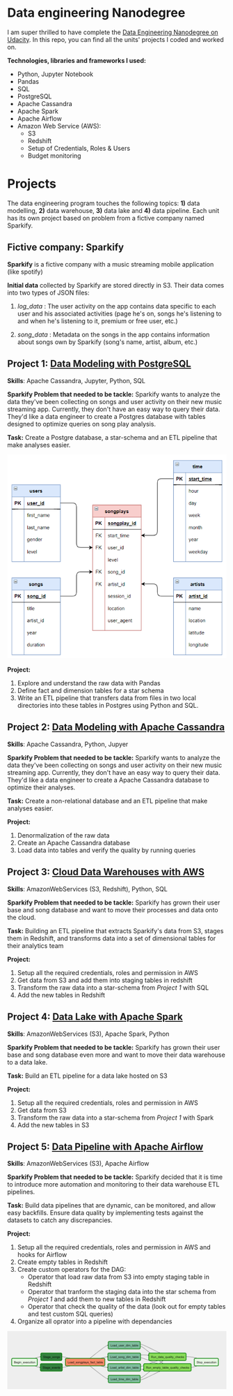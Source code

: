 # Data engineering Nanodegree

I am super thrilled to have complete the [Data Engineering Nanodegree on Udacity](https://www.udacity.com/course/data-engineer-nanodegree--nd027). In this repo, you can find all the units' projects I coded and worked on.

**Technologies, libraries and frameworks I used:**
-  Python, Jupyter Notebook
-  Pandas
-  SQL
-  PostgreSQL
-  Apache Cassandra
-  Apache Spark
-  Apache Airflow
-  Amazon Web Service (AWS):
	-   S3
	-   Redshift
	-  Setup of Credentials, Roles & Users
	-  Budget monitoring 

# Projects

The data engineering program touches the following topics: **1)** data modelling, **2)** data warehouse, **3)** data lake and **4)** data pipeline. Each unit has its own project based on problem from a fictive company named Sparkify. 

## Fictive company: Sparkify

**Sparkify** is a fictive company with a music streaming mobile application (like spotify)

**Initial data** collected by Sparkify are stored directly in S3. Their data comes into two types of JSON files:

1. *log_data* : The user activity on the app contains data specific to each user and his associated activities (page he's on, songs he's listening to and when he's listening to it, premium or free user, etc.)

2.  *song_data* : Metadata on the songs in the app contains information about songs own by Sparkify (song's name, artist, album, etc.)

## Project 1: [Data Modeling with PostgreSQL](https://github.com/Rammen/DataEngineering_Course/tree/main/DataModeling_PostgreSQL)

**Skills**: Apache Cassandra, Jupyter, Python, SQL

**Sparkify Problem that needed to be tackle:** Sparkify wants to analyze the data they've been collecting on songs and user activity on their new music streaming app. Currently, they don't have an easy way to query their data. They'd like a data engineer to create a Postgres database with tables designed to optimize queries on song play analysis. 

**Task:** Create a Postgre database, a star-schema and an ETL pipeline that make analyses easier. 

![Schema of the relational database - Data Modeling](Data_Modeling.PNG)

**Project:**
1. Explore and understand the raw data with Pandas
2. Define fact and dimension tables for a star schema
3. Write an ETL pipeline that transfers data from files in two local directories into these tables in Postgres using Python and SQL.

## Project 2: [Data Modeling with Apache Cassandra](https://github.com/Rammen/DataEngineering_Course/tree/main/DataModeling_ApacheCassandra)

**Skills**: Apache Cassandra, Python, Jupyer

**Sparkify Problem that needed to be tackle:** Sparkify wants to analyze the data they've been collecting on songs and user activity on their new music streaming app. Currently, they don't have an easy way to query their data. They'd like a data engineer to create a Apache Cassandra database to optimize their analyses. 

**Task:** Create a non-relational database and an ETL pipeline that make analyses easier. 

**Project:**
1. Denormalization of the raw data
2. Create an Apache Cassandra database
3. Load data into tables and verify the quality by running queries

## Project 3: [Cloud Data Warehouses with AWS](https://github.com/Rammen/DataEngineering_Course/tree/main/DataWarehouse_S3_Redshift)

**Skills**: AmazonWebServices (S3, Redshift), Python, SQL

**Sparkify Problem that needed to be tackle:** Sparkify has grown their user base and song database and want to move their processes and data onto the cloud. 

**Task:**  Building an ETL pipeline that extracts Sparkify's data from S3, stages them in Redshift, and transforms data into a set of dimensional tables for their analytics team

**Project:**
1. Setup all the required credentials, roles and permission in AWS
2. Get data from S3 and add them into staging tables in redshift
3. Transform the raw data into a star-schema from *Project 1* with SQL
4. Add the new tables in Redshift


## Project 4: [Data Lake with Apache Spark](https://github.com/Rammen/DataEngineering_Course/tree/main/DataLake_Spark)

**Skills**: AmazonWebServices (S3), Apache Spark, Python

**Sparkify Problem that needed to be tackle:** Sparkify has grown their user base and song database even more and want to move their data warehouse to a data lake.

**Task:**  Build an ETL pipeline for a data lake hosted on S3

**Project:**
1. Setup all the required credentials, roles and permission in AWS
2. Get data from S3
3. Transform the raw data into a star-schema from *Project 1* with Spark
4. Add the new tables in S3

## Project 5: [Data Pipeline with Apache Airflow](https://github.com/Rammen/DataEngineering_Course/tree/main/DataPipeline_ApacheAirflow)

**Skills**: AmazonWebServices (S3), Apache Airflow

**Sparkify Problem that needed to be tackle:** Sparkify decided that it is time to introduce more automation and monitoring to their data warehouse ETL pipelines. 

**Task:**  Build data pipelines that are dynamic, can be monitored, and allow easy backfills. Ensure data quality by implementing tests against the datasets to catch any discrepancies.

**Project:**
1. Setup all the required credentials, roles and permission in AWS and hooks for Airflow
2. Create empty tables in Redshift
3. Create custom operators for the DAG:
	-	Operator that load raw data from S3 into empty staging table in Redshift
	-	Operator that tranform the staging data into the star schema from *Project 1* and add them to new tables in Redshift
	-	Operator that check the quality of the data (look out for empty tables and test custom SQL queries)
4.  Organize all oprator into a pipeline with dependancies 

![Schema of the relational database - Data Modeling](pipeline_dags.png)
